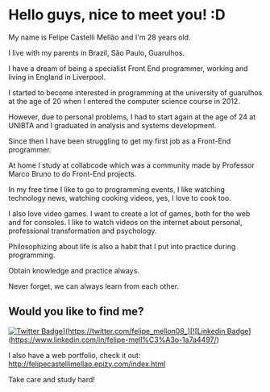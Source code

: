 # Hello guys, nice to meet you! :D

My name is Felipe Castelli Mellão and I'm 28 years old.

I live with my parents in Brazil, São Paulo, Guarulhos.

I have a dream of being a specialist Front End programmer, working and living in England in Liverpool.

I started to become interested in programming at the university of guarulhos at the age of 20 when I entered the computer science course in 2012.

However, due to personal problems, I had to start again at the age of 24 at UNIBTA and I graduated in analysis and systems development.

Since then I have been struggling to get my first job as a Front-End programmer.

At home I study at collabcode which was a community made by Professor Marco Bruno to do Front-End projects.

In my free time I like to go to programming events, I like watching technology news, watching cooking videos, yes, I love to cook too.

I also love video games. I want to create a lot of games, both for the web and for consoles. I like to watch videos on the internet about personal, professional transformation and psychology.

Philosophizing about life is also a habit that I put into practice during programming.

Obtain knowledge and practice always.

Never forget, we can always learn from each other.

## Would you like to find me?

[![Twitter Badge](https://img.shields.io/badge/-Twitter-1ca0f1?style=flat-square&labelColor=1ca0f1&logo=twitter&logoColor=white&link=https://twitter.com/felipe_mellon08_)](https://twitter.com/felipe_mellon08_)[![Linkedin Badge](https://img.shields.io/badge/-LinkedIn-blue?style=flat-square&logo=Linkedin&logoColor=white&link=https://www.linkedin.com/in/felipe-mell%C3%A3o-1a7a4497/)](https://www.linkedin.com/in/felipe-mell%C3%A3o-1a7a4497/)

I also have a web portfolio, check it out: http://felipecastellimellao.epizy.com/index.html

Take care and study hard!
